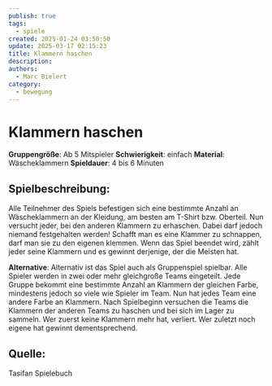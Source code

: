 ```yaml
---
publish: true
tags:
  - spiele
created: 2025-01-24 03:50:50
update: 2025-03-17 02:15:23
title: Klammern haschen
description: 
authors:
  - Marc Bielert
category:
  - bewegung
---
```


# Klammern haschen

**Gruppengröße**: Ab 5 Mitspieler
**Schwierigkeit**: einfach
**Material**: Wäscheklammern
**Spieldauer**: 4 bis 6 Minuten

## **Spielbeschreibung**:

Alle Teilnehmer des Spiels befestigen sich eine bestimmte Anzahl an Wäscheklammern an der Kleidung, am besten am T-Shirt bzw. Oberteil. Nun versucht jeder, bei den anderen Klammern zu erhaschen. Dabei darf jedoch niemand festgehalten werden! Schafft man es eine Klammer zu schnappen, darf man sie zu den eigenen klemmen. Wenn das Spiel beendet wird, zählt jeder seine Klammern und es gewinnt derjenige, der die Meisten hat.

**Alternative**:
Alternativ ist das Spiel auch als Gruppenspiel spielbar. Alle Spieler werden in zwei oder mehr gleichgroße Teams eingeteilt. Jede Gruppe bekommt eine bestimmte Anzahl an Klammern der gleichen Farbe, mindestens jedoch so viele wie Spieler im Team. Nun hat jedes Team eine andere Farbe an Klammern. Nach Spielbeginn versuchen die Teams die Klammern der anderen Teams zu haschen und bei sich im Lager zu sammeln. Wer zuerst keine Klammern mehr hat, verliert. Wer zuletzt noch eigene hat gewinnt dementsprechend.

## **Quelle**:

Tasifan Spielebuch